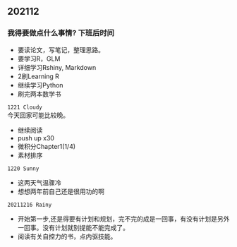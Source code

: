 ## 202112
### 我得要做点什么事情? 下班后时间
- 要读论文，写笔记，整理思路。
- 要学习R，GLM
- 详细学习Rshiny, Markdown
- 2刷Learning R
- 继续学习Python
- 刷完两本数学书

`1221 Cloudy`  
今天回家可能比较晚。  
- 继续阅读   
- push up x30   
- 微积分Chapter1(1/4)  
- 素材排序  

`1220 Sunny`
- 这两天气温骤冷
- 想想两年前自己还是很用功的啊

`20211216 Rainy`
- 开始第一步,还是得要有计划和规划，完不完的成是一回事，有没有计划是另外一回事。没有计划就别提能不能完成了。
- 阅读有关自控力的书，点内驱技能。


